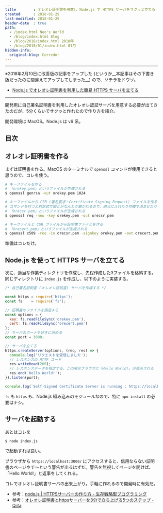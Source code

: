 ```yaml
---
title        : オレオレ証明書を用意し Node.js で HTTPS サーバをサクッと立てる
created      : 2018-01-29
last-modified: 2018-01-29
header-date  : true
path:
  - /index.html Neo's World
  - /blog/index.html Blog
  - /blog/2018/index.html 2018年
  - /blog/2018/01/index.html 01月
hidden-info:
  original-blog: Corredor
---
```


---

※2018年2月10日に改善版の記事をアップした (というか__本記事はその下書き版だったのに間違えてアップしてしまった__) ので、ソチラをドウゾ。

- [Node.js でオレオレ証明書を利用した簡易 HTTPS サーバを立てる](/blog/2018/02/10-02.html)

---

開発用に自己署名証明書を利用したオレオレ認証サーバを用意する必要が出てきたのだが、5分くらいでサクッと作れたので作り方を紹介。

開発環境は MacOS。Node.js は v6 系。

## 目次

## オレオレ証明書を作る

まずは証明書を作る。MacOS のターミナルで `openssl` コマンドが使用できると思うので、コレを使う。

```bash
# キーファイルを作る
# 「orekey.pem」というファイルが生成される
$ openssl genrsa -out orekey.pem 1024

# キーファイルから CSR (署名要求・Certificate Signing Request) ファイルを作る
# コマンドを打つと対話式で国とかなんとか聞かれるので、適当に入れたり空欄で済ませたりする
# 「orecsr.pem」というファイルが生成される
$ openssl req -new -key orekey.pem -out orecsr.pem

# キーファイルと CSR ファイルから証明書ファイルを作る
# 「orecert.pem」というファイルが生成される
$ openssl x509 -req -in orecsr.pem -signkey orekey.pem -out orecert.pem
```

準備はコレだけ。

## Node.js を使って HTTPS サーバを立てる

次に、適当な作業ディレクトリを作成し、先程作成した3ファイルを格納する。同じディレクトリに `index.js` を作成し、以下のように実装する。

```javascript
/* 自己署名証明書 (オレオレ証明書) サーバを作成する */

const https = require('https');
const fs    = require('fs');

// 証明書のファイルを指定する
const options = { 
  key: fs.readFileSync('orekey.pem'),
  cert: fs.readFileSync('orecert.pem')
};
// サーバのポートを好きに決める
const port = 3000;

// サーバを立てる
https.createServer(options, (req, res) => {
  console.log('リクエストを受信しました');
  // レスポンスの HTTP コード
  res.writeHead(200);
  // レスポンスデータを指定する。この場合ブラウザに「Hello World!」が表示される
  res.end('Hello World!');
}).listen(port);

console.log(`Self-Signed Certificate Server is running : https://localhost:${port}/`);
```

`fs` も `https` も、Node.js 組み込みのモジュールなので、特に `npm install` の必要はナシ。

## サーバを起動する

あとはコレを

```bash
$ node index.js
```

で起動すれば良い。

ブラウザから `https://localhost:3000/` にアクセスすると、信用ならない証明書のページやで〜という警告が出るはずだ。警告を無視してページを開けば、「Hello World!」と返事をしてくれる。

コレでオレオレ証明書サーバの出来上がり。手軽に作れるので開発時に有効だ。

- 参考：[node.js | HTTPSサーバーの作り方 - 生存戦略型プログラミング](http://pgpg-sou.hatenablog.com/entry/2014/03/07/121846)
- 参考：[オレオレ証明書とhttpsサーバーを3分で立ち上げる5つのステップ - Qiita](https://qiita.com/wan-liner/items/980a552e94dac0d935e2#%E5%85%B6%E3%81%AE%E4%B8%89crt%E4%BD%9C%E6%88%90)
